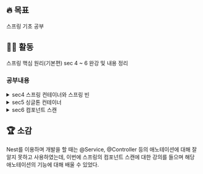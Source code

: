 ## 🔥 목표 
  스프링 기초 공부
## 👩‍💻 활동
  스프링 핵심 원리(기본편) sec 4 ~ 6 완강 및 내용 정리
  
  ### 공부내용
  <details>
  <summary>sec4 스프링 컨테이너와 스프링 빈</summary>

### 스프링 컨테이너 등록

```java
ApplicationContext applicationContext = new AnnotationConfigApplicationContext(AppConfig.class);
```

- **스프링 컨테이너**
    - `ApplicationContext` ⬅️ 인터페이스임
    - XML 기반 or 애노테이션 기반의 자바 설정 클래스로 만들 수 있음
    - 직전에 **AppConfig**를 사용했던 방식 → 애노테이션 기반의 자바 설정 클래스로 스프링 컨테이너 만듬
    - 자바 설정 클래스를 기반으로 스프링 컨테이너(`ApplicationContext`)를 만들면
        - `new AnnotationConfigApplicationContext(AppConfig.class);`
        - 해당 클래스 = **ApplicationContext 인터페이스의 구현체**
    
    <aside>
    ➕ 더 정확히는 **스프링 컨테이너**를 부를 때 **BeanFactory**, **ApplicationContext**로 구분함
    
    - `BeanFactory`를 직접 사용하는 경우는 거의 없으므로, 일반적으로 `ApplicationContext`를 **스프링 컨테이너**라 한다.
    </aside>
    

- **스프링 컨테이너 생성 과정**
    1. **스프링 컨테이너 생성**
        
        ![4-1](https://user-images.githubusercontent.com/96513157/215312516-8feaec35-fba8-446a-b270-c93084ce45f7.png)
        
        - `new AnnotationConfigApplicationContext(AppConfig.class)`
        - 스프링 컨테이너를 생성 시, 구성 정보 지정해줘야 함
            
            ex) 위에서는 `AppConfig.class`를 구성 정보로 지정함
            
    2. **스프링 빈 등록**
        
        ![4-2](https://user-images.githubusercontent.com/96513157/215312518-800f7820-66f0-44c3-9056-56d998ce12ee.png)
        
        - 스프링 컨테이너는 파라미터로 넘어온 설정 클래스 정보를 사용 → 스프링 빈을 등록
        - **빈 이름** : 메서드 이름을 사용 or 직접 부여 가능
            
            `@Bean(name="memberService2")`
            
            <aside>
            💡 **빈 이름은 항상 다른 이름을 부여**해야 함
            
            - 같은 이름 부여 시 → 다른 빈이 무시되거나, 기존 빈을 덮어버리거나 설정에 따라 오류가 발생
            </aside>
            
        
    3. **스프링 빈 의존관계 설정**
        
        ![4-3](https://user-images.githubusercontent.com/96513157/215312519-c7754503-8c89-441a-b1b6-9e2713c80a52.png)
        
        ![4-4](https://user-images.githubusercontent.com/96513157/215312521-d9fa54dc-9609-4392-a65d-7f23faf7ab38.png)
        
        - 스프링 컨테이너는 설정 정보를 참고해서 **의존관계를 주입(DI)**
        - 단순히 자바 코드를 호출하는 것 같지만, 차이가 있음 ➡️ **싱글톤 컨테이너**
        
        <aside>
        💡 스프링은 **(1)빈 생성**, **(2)의존관계 주입** 단계가 나뉨
        
        But 자바 코드로 스프링 빈을 등록 → 생성자를 호출하면서 의존관계 주입도 한번에 처리
        
        ➡️ **의존관계 자동 주입**
        
        </aside>
        

### **컨테이너에 등록된 모든 빈 조회**

- **모든 빈 출력하기** : 스프링에 등록된 모든 빈 정보를 출력 가능
    - `ac.getBeanDefinitionNames()` : 스프링에 등록된 모든 빈 이름 조회
    - `ac.getBean()` : 빈 이름으로 빈 객체(인스턴스)를 조회
    
    ```java
    class ApplicationContextInfoTest {
        AnnotationConfigApplicationContext ac =  new AnnotationConfigApplicationContext(AppConfig.class);
    
        @Test
        @DisplayName("모든 빈 출력하기")
        void findAllBean(){
            String[] beanDefinitionNames = ac.getBeanDefinitionNames();
            for (String beanDefinitionName : beanDefinitionNames) {
                Object bean = ac.getBean(beanDefinitionName);
                System.out.println("name = " + beanDefinitionName + " object = "+ bean);
            }
        }
    }
    ```
    
- **애플리케이션 빈 출력하기** : 스프링이 내부에서 사용하는 빈은 제외하고, 내가 등록한 빈만 출력 가능
    - 스프링이 내부에서 사용하는 빈은 `getRole()`로 구분 가능
        - `ROLE_APPLICATION` : 일반적으로 사용자가 정의한 빈
        - `ROLE_INFRASTRUCTURE` : 스프링이 내부에서 사용하는 빈
    
    ```java
    class ApplicationContextInfoTest {
        AnnotationConfigApplicationContext ac =  new AnnotationConfigApplicationContext(AppConfig.class);
    
        @Test
        @DisplayName("애플리케이션 빈 출력하기")
        void findApplicationBean(){
            String[] beanDefinitionNames = ac.getBeanDefinitionNames();
            for (String beanDefinitionName : beanDefinitionNames) {
                BeanDefinition beanDefinition = ac.getBeanDefinition(beanDefinitionName);
    						
    						//Role ROLE_APPLICATION: 직접 등록한 애플리케이션 빈
    						//Role ROLE_INFRASTRUCTURE: 스프링이 내부에서 사용하는 빈
                if(beanDefinition.getRole()==BeanDefinition.ROLE_APPLICATION){
                    Object bean = ac.getBean(beanDefinitionName);
                    System.out.println("name = " + beanDefinitionName + " object = "+ bean);
                }
            }
        }
    }
    ```
    

### 스프링 빈 조회 - 기본

- 스프링 컨테이너에서 스프링 빈을 찾는 가장 기본적인 조회 방법
- `ac.getBean(빈이름, 타입)`
- `ac.getBean(타입)`
- 조회 대상 스프링 빈이 없으면 예외 발생 ! ➡️ NoSuchBeanDefinitionException: No bean named 'xxxxx' available

```java
class ApplicationContextBasicFindTest {
    AnnotationConfigApplicationContext ac =  new AnnotationConfigApplicationContext(AppConfig.class);

    @Test
    @DisplayName("빈 이름으로 조회")
    void findBeanByName() {
        MemberService memberService = ac.getBean("memberService", MemberService.class);
        assertThat(memberService).isInstanceOf(MemberServiceImpl.class);
    }

    @Test
    @DisplayName("타입으로만 조회")
    void findBeanByType(){
        MemberService memberService = ac.getBean(MemberService.class);
        assertThat(memberService).isInstanceOf(MemberServiceImpl.class);
    }

    @Test
    @DisplayName("구체 타입으로 조회")
    void findBeanByName2() {
        MemberServiceImpl memberService = ac.getBean("memberService", MemberServiceImpl.class);
        assertThat(memberService).isInstanceOf(MemberServiceImpl.class);
    } //구체 타입으로 조회하면 변경시 유연성 떨어짐

    @Test
    @DisplayName("빈 이름으로 조회X") 
		void findBeanByNameX() {
        Assertions.assertThrows(NoSuchBeanDefinitionException.class, () ->
                ac.getBean("xxxxx", MemberService.class));
    } //예외 발생(조회 대상 스프링 빈 없음): NoSuchBeanDefinitionException: No bean named 'xxxxx' available
}
```

### 스프링 빈 조회 - **동일한 타입이 둘 이상**

- 타입으로 조회시, 같은 타입의 스프링 빈이 둘 이상이면 오류 발생 ➡️ 빈 이름 지정
- `ac.getBeansOfType()`을 사용하면 해당 타입의 모든 빈을 조회 가능

```java
public class ApplicationContextSameBeanFindTest {
    AnnotationConfigApplicationContext ac =  new AnnotationConfigApplicationContext(SameBeanConfig.class);

    @Test
    @DisplayName("타입만으로 조회시 같은 이름 존재하면, 오류 발생함")
    void findBeanByTypeDuplicate(){
        assertThrows(NoUniqueBeanDefinitionException.class,()->ac.getBean(MemberRepository.class));
    }

    @Test
    @DisplayName("타입만으로 조회시 같은 이름 존재하면, 빈 이름 지정하면 됨")
    void findBeanByName(){
        MemberRepository memberRepository = ac.getBean("memberRepository1", MemberRepository.class);
        assertThat(memberRepository).isInstanceOf(MemberRepository.class);
    }

    @Test
    @DisplayName("특정 타입을 모두 조회하기")
    void findAllBeanByType(){
        Map<String, MemberRepository> beansOfType = ac.getBeansOfType(MemberRepository.class);
        
				for (String key : beansOfType.keySet()) {
            System.out.println("key = "+key+" value= "+ beansOfType.get(key));
        }
        System.out.println("beansOfType = " + beansOfType);
        assertThat(beansOfType.size()).isEqualTo(2);
    }

    @Configuration
    static class SameBeanConfig{
        @Bean
        public MemberRepository memberRepository1(){
            return new MemoryMemberRepository();
        }
        @Bean
        public MemberRepository memberRepository2(){
            return new MemoryMemberRepository();
        }
    }
}
```

### 스프링 빈 조회 - **상속 관계**

- 부모 타입으로 조회 → 자식 타입도 함께 조회
➡️모든 자바 객체의 최고 부모인 **Object** 타입으로 조회하면, 모든 스프링 빈 조회됨
    
    ![4-5](https://user-images.githubusercontent.com/96513157/215312522-b4461810-5d44-415e-85ad-38629e756bc7.png)
    

```java
public class ApplicationContextExtendsFindTest {
    AnnotationConfigApplicationContext ac =  new AnnotationConfigApplicationContext(TestConfig.class);

    @Test
    @DisplayName("부모 타입으로 조회 시, 자식이 둘 이상 존재하면 중복 오류 발생")
    void findBeanByParentTypeDuplicate(){
        assertThrows(NoUniqueBeanDefinitionException.class,
                ()->ac.getBean(DiscountPolicy.class));
    }

    @Test
    @DisplayName("부모 타입으로 조회 시, 자식이 둘 이상 존재하면 빈 이름을 지정하면 됨")
    void findBeanByParentTypeBeanName(){
        DiscountPolicy rateDiscountPolicy = ac.getBean("rateDiscountPolicy",DiscountPolicy.class);
        assertThat(rateDiscountPolicy).isInstanceOf(RateDiscountPolicy.class);
    }

    @Test
    @DisplayName("특정 하위 타입으로 조회")
    void findBeanBySubType(){
        RateDiscountPolicy bean = ac.getBean(RateDiscountPolicy.class);
        assertThat(bean).isInstanceOf(RateDiscountPolicy.class);
    }

    @Test
    @DisplayName("부모 타입으로 모두 조회하기")
    void findAllBeanByParentType(){
        Map<String, DiscountPolicy> beansOfType = ac.getBeansOfType(DiscountPolicy.class);
        assertThat(beansOfType.size()).isEqualTo(2);
        for (String key : beansOfType.keySet()) {
            System.out.println("key = " + key + " value = "+beansOfType.get(key));
        }
    }

    @Test
    @DisplayName("부모 타입으로 모두 조회하기-object")
    void findAllBeanByObjectType(){
        Map<String, Object> beansOfType = ac.getBeansOfType(Object.class);
        for (String key : beansOfType.keySet()) {
            System.out.println("key = " + key + " value = "+beansOfType.get(key));
        }
    }

    @Configuration
    static class TestConfig{
        @Bean
        public DiscountPolicy rateDiscountPolicy(){
         return new RateDiscountPolicy();
        }
        @Bean
        public DiscountPolicy fixDiscountPolicy(){
            return new FixDiscountPolicy();
        }
    }
}
```

### **BeanFactory와 ApplicationContext**

![4-6](https://user-images.githubusercontent.com/96513157/215312523-31507381-5b37-4642-8825-80acfd31f82c.png)

- **BeanFactory**
    - 스프링 컨테이너의 최상위 인터페이스
    - 스프링 빈을 관리 & 조회하는 역할 담당
    - `getBean()` 제공
    - 우리가 사용했던 대부분의 기능은 **BeanFactory**가 제공하는 기능
- **ApplicationContext**
    - **BeanFactory** 기능을 모두 상속받아서 제공
    - 애플리케이션을 개발할 때는 빈을 관리하고 조회하는 기능은 물론이고, 수많은 부가기능이 필요함 !
    - ApplicatonContext가 제공하는 부가기능
        
        ![4-7](https://user-images.githubusercontent.com/96513157/215312524-eab8c39e-784e-4e8a-8686-b8100aad19b7.png)
        
        1. **메시지소스를 활용한 국제화 기능** 
            
            ex) ****한국에서 들어오면 한국어로, 영어권에서 들어오면 영어로 출력
            
        2. **환경변수** : 로컬, 개발, 운영 등을 구분해서 처리
        3. **애플리케이션 이벤트** : 이벤트 발행, 구독하는 모델을 편리하게 지원
        4. **편리한 리소스 조회** : 파일, 클래스패스, 외부 등에서 리소스를 편리하게 조회

<**정리>**

- **ApplicationContext**는 **BeanFactory**의 기능을 상속받음
- **ApplicationContext**는 빈 관리기능 + 편리한 부가 기능 제공
- **BeanFactory**를 직접 사용할 일은 거의 없음 ➡️ 부가기능이 포함된 **ApplicationContext** 사용함
- **BeanFactory**나 **ApplicationContext** = 스프링 컨테이너

### **다양한 설정 형식 지원 - 자바 코드, XML**

- 스프링 컨테이너는 다양한 형식의 설정 정보를 받아드릴 수 있게 유연하게 설계됨
    - 자바 코드, XML, Groovy 등등
    
    ![4-8](https://user-images.githubusercontent.com/96513157/215312526-7541a708-b474-4243-8c06-800f67ccf41c.png)
    
- **애노테이션 기반 자바 코드 설정 사용**
    - 지금까지 했던 것
    - `new AnnotationConfigApplicationContext(AppConfig.class)`
    - `AnnotationConfigApplicationContext` 클래스 사용 → 자바 코드로된 설정 정보를 넘기면 됨
- **XML 설정 사용**
    - 최근에는 스프링 부트를 많이 사용하면서 XML기반의 설정은 잘 사용하지 않음
    - XML을 사용하면 컴파일 없이 빈 설정 정보를 변경할 수 있는 장점 있음
    - `GenericXmlApplicationContext`를 사용하면서 xml 설정 파일을 넘기면 됨
    - **XmlAppConfig 사용 자바 코드**
        
        `ApplicationContext ac = new GenericXmlApplicationContext("appConfig.xml");`
        
    - **xml 기반의 스프링 빈 설정 정보**
        
        ```java
        <?xml version="1.0" encoding="UTF-8"?>
        <beans xmlns="http://www.springframework.org/schema/beans"
               xmlns:xsi="http://www.w3.org/2001/XMLSchema-instance"
               xsi:schemaLocation="http://www.springframework.org/schema/beans http://www.springframework.org/schema/beans/spring-beans.xsd">
        
            <bean id="memberService" class="hello.core.member.MemberServiceImpl">
                <constructor-arg name="memberRepository" ref="memberRepository"/>
            </bean>
        
            <bean id="memberRepository" class="hello.core.member.MemoryMemberRepository"/>
        
            <bean id="orderService" class="hello.core.order.OrderServiceImpl">
                <constructor-arg name="memberRepository" ref="memberRepository"/>
                <constructor-arg name="discountPolicy" ref="discountPolicy"/>
            </bean>
            <bean id="discountPolicy" class="hello.core.discount.RateDiscountPolicy"/>
        </beans>
        ```
        
        <aside>
        💡 xml 기반의 appConfig.xml 스프링 설정 정보와 자바 코드로 된 AppConfig.java 설정 정보가 비슷하다는 것을 알 수 있음
        
        </aside>
        

### **스프링 빈 설정 메타 정보 - BeanDefinition**

- **역할과 구현을 개념적으로 나눔 → 다양한 설정 형식을 지원**
    - XML을 읽어서 **BeanDefinition**을 만듬
    - 자바 코드를 읽어서 **BeanDefinition**을 만듬
    - **스프링 컨테이너**는 오직 BeanDefinition만 알면 됨
- **BeanDefinition = 빈 설정 메타정보**
    - `@Bean` , `<bean>` 당 각각 하나씩 메타 정보 생성됨
- 스프링 컨테이너는 위의 메타정보를 기반으로 스프링 빈 생성
    
    ![4-9](https://user-images.githubusercontent.com/96513157/215312527-a771d620-87f2-4fdd-97ee-20f00b56376f.png)
    
    ![4-10](https://user-images.githubusercontent.com/96513157/215312528-80f0c7f5-5322-4fc8-b92d-46cf62b558f1.png)
    
    - `AnnotationConfigApplicationContext` : `AnnotatedBeanDefinitionReader`를 사용해서
    **AppConfig.class** 읽음 → **BeanDefinition** 생성
    - `GenericXmlApplicationContext` : `XmlBeanDefinitionReader`를 사용해서 **appConfig.xml** 설정 정보 읽음 → **BeanDefinition** 생성
    - 새로운 형식의 설정 정보가 추가되면, `XxxBeanDefinitionReader`를 만들어서 **BeanDefinition**
    생성하면 됨
- **BeanDefinition 정보**
    - **BeanClassName** : 생성할 빈의 클래스명(자바 설정처럼 팩토리 역할의 빈을 사용하면 없음)
    - **factoryBeanName** : 팩토리 역할의 빈을 사용할 경우 이름 *ex) appConfig*
    - **factoryMethodName** : 빈을 생성할 팩토리 메서드 지정 *ex) memberService*
    - **Scope** : 싱글톤(기본값)
    - **lazyInit** : 스프링 컨테이너를 생성할 때 빈을 생성하는 것이 아니라, 실제 빈을 사용할 때까지 최대한
    생성을 지연처리 하는지 여부
    - **InitMethodName** : 빈을 생성하고, 의존관계를 적용한 뒤에 호출되는 초기화 메서드명
    - **DestroyMethodName** : 빈의 생명주기가 끝나서 제거하기 직전에 호출되는 메서드명
    - **Constructor arguments, Properties** : 의존관계 주입에서 사용 (자바 설정처럼 팩토리 역할의 빈을 사용하면 없음)
    

<**정리>**

- **BeanDefinition**을 직접 생성해서 **스프링 컨테이너**에 등록 가능함
- 스프링이 다양한 형태의 **설정 정보**를 **BeanDefinition**으로 추상화해서 사용함
  </details>
  
  <details>
  <summary>sec5 싱글톤 컨테이너</summary>

**웹 애플리케이션과 싱글톤**

- 대부분의 스프링 애플리케이션 = **웹 애플리케이션** (웹이 아닌 애플리케이션 개발도 얼마든지
개발 가능) ➡️ 웹 애플리케이션은 보통 여러 고객이 동시에 요청
    
    ![5-1](https://user-images.githubusercontent.com/96513157/215772487-44f44c07-4649-4386-b546-4630b356e193.png)
    

- **AppConfig** (스프링 없는 순수한 DI 컨테이너)
    - 요청을 할 때마다 객체를 새로 생성
        
        ```java
        public class SingletonTest {
        	
        	@Test
        	@DisplayName("스프링 없는 순수한 DI 컨테이너")
        	void pureContainer() {
        			AppConfig appConfig = new AppConfig();
        			//1. 조회: 호출할 때 마다 객체를 생성
        			MemberService memberService1 = appConfig.memberService();
        			
        			//2. 조회: 호출할 때 마다 객체를 생성
        			MemberService memberService2 = appConfig.memberService();
        
        			//참조값이 다른 것을 확인
        			System.out.println("memberService1 = " + memberService1); 
        			System.out.println("memberService2 = " + memberService2);
              
        			//memberService1 != memberService2
              assertThat(memberService1).isNotSameAs(memberService2);
        	}
        }
        ```
        
        ➡️ 고객 트래픽이 초당 100이 나오면 초당 100개 객체가 생성되고 소멸됨 (메모리 낭비)
        
        ➡️ 해결방안은 해당 객체가 딱 1개만 생성되고, 공유하도록 설계 = **싱글톤 패턴**
        

### 싱글톤 패턴

- **싱글톤 패턴**
    - 클래스의 인스턴스가 딱 1개만 생성되는 것을 보장하는 디자인 패턴
    - 객체 인스턴스 2개 이상 생성하지 못하도록 막아야 됨
        - **private** 생성자를 사용해서 외부에서 임의로 new 키워드를 사용하지 못하도록 막아야 됨
    - 

```java
public class SingletonService {

	//1. static 영역에 객체를 딱 1개만 생성해둔다.
	private static final SingletonService instance = new SingletonService();
	
	//2. public으로 열어서 객체 인스턴스가 필요하면 이 static 메서드를 통해서만 조회하도록 허용한다.
  public static SingletonService getInstance() {
		return instance;
	}

	//3. 생성자를 private으로 선언 -> 외부에서 new 키워드 사용하여 객체 생성을 못하게 막음
	private SingletonService() {
	}
public void logic() { System.out.println("싱글톤 객체 로직 호출");
} }
```
    
1. **static 영역**에 **객체 instance**를 미리 하나 생성해서 올려둠
2. 해당 객체 인스턴스가 필요하면 오직 `getInstance()`메서드를 통해서만 조회 가능
        
    + 해당 메서드를 호출하면 항상 같은 인스턴스 반환
        
3. 딱 1개의 객체 인스턴스만 존재해야 함 ➡️ 생성자를 **private**으로 막아서 혹시라도 외부에서 `new`키워드로 객체 인스턴스가 생성되는 것을 막음
    
    ```java
    @Test
    @DisplayName("싱글톤 패턴을 적용한 객체 사용") 
    public void singletonServiceTest() {
    //private으로 생성자를 막아두었다. 컴파일 오류가 발생한다. 
    //new SingletonService();
    //1. 조회: 호출할 때 마다 같은 객체를 반환
    SingletonService singletonService1 = SingletonService.getInstance();
    
    //2. 조회: 호출할 때 마다 같은 객체를 반환
    SingletonService singletonService2 = SingletonService.getInstance();
    
    //참조값이 같은 것을 확인
    System.out.println("singletonService1 = " + singletonService1); 
    System.out.println("singletonService2 = " + singletonService2);
    
    // singletonService1 == singletonService2
    assertThat(singletonService1).isSameAs(singletonService2);
    singletonService1.logic();
    }
    ```
        

- **싱글톤 패턴 문제점**
    - 싱글톤 패턴을 구현하는 코드 자체가 많이 들어감
    - 의존관계상 클라이언트가 구체 클래스에 의존함 (DIP 위반)
    - 클라이언트가 구체 클래스에 의존함 (OCP 원칙 위반 가능성 높음)
    - 테스트하기 어려움

### 싱글톤 컨테이너

- 스프링 컨테이너 → 싱글톤 패턴의 문제점 해결 + 객체 인스턴스를 싱글톤(1개만 생성)으로
관리
    
    <aside>
    💡 지금까지 우리가 학습한 스프링 빈 = 싱글톤으로 관리되는 빈
    
    </aside>
    
- **싱글톤 컨테이너**
    - **싱글톤 컨테이너** : 싱글턴 패턴을 적용하지 않아도, 객체 인스턴스를 싱글톤으로 관리
    - **컨테이너** : 객체를 하나만 생성해서 관리
    - **스프링 컨테이너** → 싱글톤 컨테이너 역할
        - **싱글톤 레지스트리** : 싱글톤 객체 생성+관리하는 기능
        - 싱글턴 패턴의 모든 단점을 해결
            - 싱글톤 패턴을 위한 지저분한 코드가 들어가지 않아도 됨
            - DIP, OCP, 테스트, private 생성자로부터 자유롭게 싱글톤 사용 가능
    
- 고객의 요청이 올 때마다 객체를 생성하는 것이 아니라, 이미 만들어진 객체를 공유해서 효율적으로 재사용
    
    ![5-2](https://user-images.githubusercontent.com/96513157/215772506-b5e6818d-ebb9-4930-96e9-ad85a55154cd.png)
    
    스프링 컨테이너 적용 후
    

### 싱글톤 방식의 주의점

- 객체 인스턴스를 하나만 생성해서 공유하는 **싱글톤 방식**은 여러 클라이언트가 하나의 같은 객체 인스턴스를 공유함
    
    ➡️ 싱글톤 객체는 상태를 유지(stateful)하게 설계하면 안됨 
    
    ```java
    package hello.core.singleton;
    
    public class StatefulService {
    
    		private int price; //상태를 유지하는 필드
    		
    		public void order(String name, int price) { 
    				System.out.println("name = " + name + " price = " + price); 
    				this.price = price; //문제 지점
    		}
        
    		public int getPrice() {
              return price;
    		}
    }
    ```
    
    ```java
    public class StatefulServiceTest {
    
        @Test
    		void statefulServiceSingleton() {
    
    				ApplicationContext ac = new AnnotationConfigApplicationContext(TestConfig.class);
            StatefulService statefulService1 = ac.getBean("statefulService",StatefulService.class);
            StatefulService statefulService2 = ac.getBean("statefulService", StatefulService.class);
    				
    				//**ThreadA** : A사용자 10000원 주문
    				statefulService1.order("userA", 10000);
    
    				//**ThreadB** : B사용자 20000원 주문 
    				statefulService2.order("userB", 20000);
    
    				//**ThreadA** : 사용자A 주문 금액 조회
    				int price = statefulService1.getPrice();
    				
    				//**ThreadA**: 사용자A 기대값=10000원, 결과값=20000원 출력
    				System.out.println("price = " + price);
            Assertions.assertThat(statefulService1.getPrice()).isEqualTo(20000);
        }
    ```
    
    - 가정 : ThreadA가 **사용자A** 코드를 호출 & ThreadB가 **사용자B** 코드를 호출
    - `StatefulService`의 `price`필드 → 공유되는 필드 but 특정 클라이언트가 값 변경함
    - **사용자A**의 주문금액은 10000원이 되어야 하는데, 20000원이라는 결과 나옴
        
        ➡️ 공유필드는 조심해야 함! 스프링 빈은 항상 무상태(stateless)로 설계할 것
        
- **무상태(stateless)**로 설계해야 됨
    - 특정 클라이언트에 의존적인 필드가 있으면 안됨
    - 특정 클라이언트가 값을 변경할 수 있는 필드가 있으면 안됨
    - 가급적 읽기만 가능해야 함
    - 필드 대신에 자바에서 공유되지 않는 지역변수, 파라미터, ThreadLocal 등 사용해야 함

### @Configuration과 바이트코드 조작의 마법

- 스프링 컨테이너 = 싱글톤 레지스트
    
    ➡️ 스프링 빈이 싱글톤이 되도록 보장해주어야 함 but 스프링이 자바 코드까지 어떻게 하기는 어려움
    
    ➡️ 스프링은 클래스의 바이트코드를 조작하는 라이브러리(CGLIB)를 사용함
    
    (`@Configuration`을 적용한 **AppConfig**에 의한 것)
    

```java
@Test
void configurationDeep() {
      ApplicationContext ac = new AnnotationConfigApplicationContext(AppConfig.class);
			
			//AppConfig도 스프링 빈으로 등록된다.
			AppConfig bean = ac.getBean(AppConfig.class);

			System.out.println("bean = " + bean.getClass());
			//출력: bean = class hello.core.AppConfig$$EnhancerBySpringCGLIB$$bd479d70
}
```

- `AnnotationConfigApplicationContext`에 파라미터로 넘긴 값 → 스프링 빈으로 등록됨
    
    ➡️ AppConfig도 스프링 빈이 됨
    
- AppConfig 스프링 빈을 조회해서 클래스 정보를 출력한 결과를 보면, 예상과는 다르게 클래스 명에 **xxxCGLIB**가 붙어있음
    
    ![5-3](https://user-images.githubusercontent.com/96513157/215772515-ff46e0d5-c37b-4197-9a58-715d0fa26697.png)
    
    ➡️ 내가 만든 클래스가 아니라, 스프링이 **바이트코드 조작 라이브러리(CGLIB)**를 사용해서 **AppConfig** 클래스를 상속받은 **임의의 다른 클래스**를 만들고, 그 다른 클래스를 **스프링 빈**으로 등록한 것
    
- **AppConfig@CGLIB**에 의해  ****`@Bean`이 붙은 메서드마다 이미 스프링 빈이 존재하면, 존재하는 빈을 반환 & 스프링 빈이 없으면, 생성해서 스프링 빈으로 등록하고 반환하는 코드가 동적으로 만듬
    
    ➡️ 덕분에 싱글톤이 보장됨
    

- **@Configuration을 적용하지 않고, @Bean만 적용하면 어떻게 될까?**
    - `@Configuration`을 붙이면 바이트코드를 조작하는 CGLIB 기술을 사용해서 **싱글톤**을 보장함
    - `@Configuration`을 지우고, `@Bean`만 적용하고 똑같이 코드를 실행하면
        
        ➡️ 출력 결과 : bean = class hello.core.AppConfig
        
    - **AppConfig**가 CGLIB 기술 없이 순수한 **AppConfig**로 스프링 빈에 등록된 것을 확인 가능

<**정리>**

- `@Bean`만 사용해도 스프링 빈으로 등록되지만, 싱글톤을 보장하지 않음
    - `memberRepository()`처럼 의존관계 주입이 필요해서 메서드를 직접 호출할 때, 싱글톤을 보장하지 않음
- 스프링 설정 정보는 항상 **@Configuration**을 사용하기 !
  </details>
  
  <details>
  <summary>sec6 컴포넌트 스캔</summary>
### **컴포넌트 스캔과 의존관계 자동 주입 시작하기**

- 스프링은 설정 정보가 없어도, 자동으로 스프링 빈을 등록하는 **컴포넌트 스캔** 기능 제공
- 의존관계도 자동으로 주입하는 **@Autowired** 기능도 제공

1. **컴포넌트 스캔** 
    
    : `@Component`애노테이션이 붙은 클래스를 스캔 → 스프링 빈으로 등록 
    
    ```java
    @Configuration
    @ComponentScan(
        excludeFilters = @Filter(type = FilterType.ANNOTATION, classes = Configuration.class))
    
    public class AutoAppConfig {
    
    }
    ```
    
    - **컴포넌트 스캔**을 사용하려면 먼저 `@ComponentScan`을 설정 정보에 붙여주면 됨
    - 기존의 AppConfig와는 다르게 `@Bean`으로 등록한 클래스가 하나도 없음
    
	<aside>
		
	💡 참고 : 컴포넌트 스캔을 사용하면 `@Configuration`이 붙은 설정 정보도 자동으로 등록됨 → **AppConfig**, **TestConfig** 등 앞서 만들어두었던 설정 정보도 함께 등록되고 실행됨 → `excludeFilters`를 이용해서 설정정보는 컴포넌트 스캔 대상에서 제외함

	💡 참고 : `@Configuration`이 컴포넌트 스캔의 대상이 된 이유도 `@Configuration` 소스코드를 열어보면 `@Component` 애노테이션이 붙어있기 때문

	</aside>
![6-1](https://user-images.githubusercontent.com/96513157/215813096-aba7e9fd-0e93-45be-8f2b-3b083cd951ab.png)

- `@ComponentScan`은 `@Component`가 붙은 모든 클래스를 **스프링 빈**으로 등록
- 스프링 빈의 기본 이름 = 클래스명 (맨 앞글자만 소문자)
    - **빈 이름 기본 전략:** MemberServiceImpl 클래스 ➡️ *memberServiceImpl*
    - **빈 이름 직접 지정:** @Component("*memberService2*")

2. **의존관계 자동 주입** 
    
    : `@Autowired` 사용 → 생성자에서 여러 의존관계도 한번에 주입받음
    
    ![6-2](https://user-images.githubusercontent.com/96513157/215813121-f375c9a3-34a9-45db-891f-687d0b9e5dc8.png)
    
    - 생성자에 `@Autowired`를 지정 ➡️ 스프링 컨테이너가 자동으로 해당 스프링 빈을 찾아서 주입
    - 기본 조회 전략 : 타입이 같은 빈을 찾아서 주입
    
    (`getBean(MemberRepository.class)`와 동일하다고 이해하면 됨)
    

    ![6-3](https://user-images.githubusercontent.com/96513157/215813138-5218493d-7412-407a-99e5-809152e407b5.png)

    - 생성자에 파라미터가 많아도 다 찾아서 자동으로 주입

### 탐색 위치와 기본 스캔 대상

1. **탐색할 패키지의 시작 위치 지정**
    
    : 모든 자바 클래스를 컴포넌트 스캔하면 시간이 오래 걸림 ➡️ 꼭 필요한 위치부터 탐색하도록 시작 위치 지정
    
    ```java
    @ComponentScan(
              basePackages = "hello.core",
    }
    ```
    
    - **basePackages** : 탐색할 패키지의 시작 위치를 지정함 (이 패키지를 포함해서 하위 패키지를 모두 탐색)
        - `basePackages = {"hello.core", "hello.service"}` ⬅️ 이렇게 여러 시작 위치 지정 가능
    - **basePackageClasses** : 지정한 클래스의 패키지를 탐색 시작 위치로 지정함
    - 지정하지 않으면 `@ComponentScan`이 붙은 설정 정보 클래스의 패키지가 시작 위치 됨

- **권장하는 방법**
    
    : 패키지 위치를 지정하지 않고, 설정 정보 클래스의 위치를 프로젝트 최상단에 두는 것
    
    (최근 스프링 부트도 이 방법을 기본으로 제공함)
    
    ex) *<프로젝트 구조 >*
    
    > *com.hello
    com.hello.serivce
    com.hello.repository*
    > 
    - *com.hello* (프로젝트 시작 루트) ➡️ 메인 설정 정보(like **AppConfig**)를 둠 + `@ComponentScan` 애노테이션 붙임 + **basePackages** 지정 생략
        
        ➡️ *com.hello* 포함한 하위 = 모두 자동으로 컴포넌트 스캔의 대상이 됨
        

2. **컴포넌트 스캔 기본 대상**
    
    : @Component 뿐만 아니라 다음과 내용도 추가로 대상에 포함
    
    - `@Component` : 컴포넌트 스캔에서 사용
    - `@Controlller` : 스프링 MVC 컨트롤러에서 사용
    - `@Service` : 스프링 비즈니스 로직에서 사용
    - `@Repository` : 스프링 데이터 접근 계층에서 사용
    - `@Configuration` : 스프링 설정 정보에서 사용
    
    해당 클래스의 소스 코드를 보면 `@Component`를 포함하고 있는 것을 알 수 있음
    
    ```java
      @Component
      public @interface Controller {
      }
    
      @Component
      public @interface Service {
      }
    
      @Component
      public @interface Configuration {
      }
    ```
    

<aside>
💡 참고: 애노테이션에는 상속관계는 없음 ➡️ 위와 같이 애노테이션이 특정 애노테이션을 들고 있는 것을 인식할 수 있는 것 = 스프링이 지원하는 기능 (자바 언어가 지원하는 기능 아님)

</aside>

다음 애노테이션이 있으면 스프링은 컴포넌트 스캔의 용도 뿐만 아니라 부가 기능 수행함

- `@Controller` : 스프링 MVC 컨트롤러로 인식
- `@Repository` : 스프링 데이터 접근 계층으로 인식하고, 데이터 계층의 예외를 스프링 예외로 변환
- `@Configuration` : 앞서 보았듯이 스프링 설정 정보로 인식하고, 스프링 빈이 싱글톤을 유지하도록 추가 처리
- `@Service` : @Service 는 특별한 처리를 하지 않음 But 개발자들이 비즈니스 계층을 인식하는데 도움

<aside>
💡 참고: useDefaultFilters 옵션은 기본으로 켜져있음. 해당 옵션을 끄면 기본 스캔 대상들이 제외됨

</aside>

### 필터

- **includeFilters** : 컴포넌트 스캔 대상을 추가로 지정
    
    <aside>
    💡 `@Component`면 충분하기 때문에, `includeFilters`를 사용할 일은 거의 없음 !
    
    </aside>
    
- **excludeFilters** : 컴포넌트 스캔에서 제외할 대상을 지정

- **FilterType 옵션**
    1. **ANNOTATION** : 기본값, 애노테이션을 인식해서 동작
    ex) `org.example.SomeAnnotation`
    2. **ASSIGNABLE_TYPE** : 지정한 타입과 자식 타입을 인식해서 동작
    ex) `org.example.SomeClass`
    3. **ASPECTJ** : AspectJ 패턴 사용
    ex) `org.example..*Service+`
    4. **REGEX** : 정규 표현식
    ex) `org\.example\.Default.*`
    5. **CUSTOM** : TypeFilter 이라는 인터페이스를 구현해서 처리
    ex) `org.example.MyTypeFilter`

### 중복 등록과 충돌

컴포넌트 스캔에서 같은 빈 이름을 등록할 경우

1. *자동빈등록vs자동빈등록*
2. *수동빈등록vs자동빈등록*

1. **자동 빈 등록 vs 자동 빈 등록**
    
    컴포넌트 스캔에 의해 자동으로 스프링 빈이 등록되는데, 그 이름이 같은 경우 
    
    ➡️ 스프링은 오류를 발생시킴
    
    **ConflictingBeanDefinitionException** 예외 발생
    
2. **수동 빈 등록 vs 자동 빈 등록**
    
    이 경우 수동 빈 등록이 우선권 가짐 (수동 빈이 자동 빈을 오버라이딩)
    
    **수동 빈 등록시 남는 로그**
    
    ```
    Overriding bean definition for bean 'memoryMemberRepository' with a different
    definition: replacing
    ```
    
    (최근 스프링 부트에서는 수동 빈 등록과 자동 빈 등록이 충돌나면 오류 발생하도록 기본 값을 바꿈)
    

**수동 빈 등록, 자동 빈 등록 오류 시 스프링 부트 에러**
    ```
	Consider renaming one of the beans or enabling overriding by setting
spring.main.allow-bean-definition-overriding=true
	      ```
	  
  </details>
  
## 🏆 소감 

Nest를 이용하며 개발을 할 때는 @Service, @Controller 등의 애노테이션에 대해 잘 알지 못하고 사용하였는데, 이번에 스프링의 컴포넌트 스캔에 대한 강의를 들으며 해당 애노테이션의 기능에 대해 배울 수 있었다.	 
